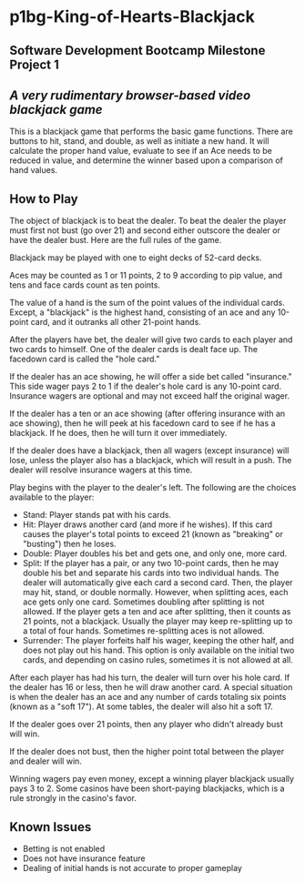 # p1bg-King-of-Hearts-Blackjack
## Software Development Bootcamp Milestone Project 1
## _A very rudimentary browser-based video blackjack game_

This is a blackjack game that performs the basic game functions. There are buttons to hit, stand, and double, as well as initiate a new hand. It will calculate the proper hand value, evaluate to see if an Ace needs to be reduced in value, and determine the winner based upon a comparison of hand values.

## How to Play

The object of blackjack is to beat the dealer. To beat the dealer the player must first not bust (go over 21) and second either outscore the dealer or have the dealer bust. Here are the full rules of the game.

Blackjack may be played with one to eight decks of 52-card decks.

Aces may be counted as 1 or 11 points, 2 to 9 according to pip value, and tens and face cards count as ten points.

The value of a hand is the sum of the point values of the individual cards. Except, a "blackjack" is the highest hand, consisting of an ace and any 10-point card, and it outranks all other 21-point hands.

After the players have bet, the dealer will give two cards to each player and two cards to himself. One of the dealer cards is dealt face up. The facedown card is called the "hole card."

If the dealer has an ace showing, he will offer a side bet called "insurance." This side wager pays 2 to 1 if the dealer's hole card is any 10-point card. Insurance wagers are optional and may not exceed half the original wager.

If the dealer has a ten or an ace showing (after offering insurance with an ace showing), then he will peek at his facedown card to see if he has a blackjack. If he does, then he will turn it over immediately.

If the dealer does have a blackjack, then all wagers (except insurance) will lose, unless the player also has a blackjack, which will result in a push. The dealer will resolve insurance wagers at this time.

Play begins with the player to the dealer's left. The following are the choices available to the player:
- Stand: Player stands pat with his cards.
- Hit: Player draws another card (and more if he wishes). If this card causes the player's total points to exceed 21 (known as "breaking" or "busting") then he loses.
- Double: Player doubles his bet and gets one, and only one, more card.
- Split: If the player has a pair, or any two 10-point cards, then he may double his bet and separate his cards into two individual hands. The dealer will automatically give each card a second card. Then, the player may hit, stand, or double normally. However, when splitting aces, each ace gets only one card. Sometimes doubling after splitting is not allowed. If the player gets a ten and ace after splitting, then it counts as 21 points, not a blackjack. Usually the player may keep re-splitting up to a total of four hands. Sometimes re-splitting aces is not allowed.
- Surrender: The player forfeits half his wager, keeping the other half, and does not play out his hand. This option is only available on the initial two cards, and depending on casino rules, sometimes it is not allowed at all.

After each player has had his turn, the dealer will turn over his hole card. If the dealer has 16 or less, then he will draw another card. A special situation is when the dealer has an ace and any number of cards totaling six points (known as a "soft 17"). At some tables, the dealer will also hit a soft 17.

If the dealer goes over 21 points, then any player who didn't already bust will win.

If the dealer does not bust, then the higher point total between the player and dealer will win.

Winning wagers pay even money, except a winning player blackjack usually pays 3 to 2. Some casinos have been short-paying blackjacks, which is a rule strongly in the casino's favor.

## Known Issues
- Betting is not enabled
- Does not have insurance feature
- Dealing of initial hands is not accurate to proper gameplay
